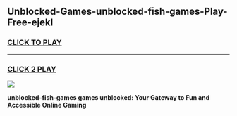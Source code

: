 
## Unblocked-Games-unblocked-fish-games-Play-Free-ejekl
<h3>
<a href="https://premium76.site?title=unblocked-fish-games&ref=10A">CLICK TO PLAY</a></h3>
<hr>

<h3>
<a href="https://premium76.site?title=unblocked-fish-games&ref=10A">CLICK 2 PLAY</a>
  
</h3>

<a href="https://premium76.site?title=unblocked-fish-games&ref=10A"><img src="https://clearcache.store/games.png"></a>


**unblocked-fish-games games unblocked: Your Gateway to Fun and Accessible Online Gaming**
